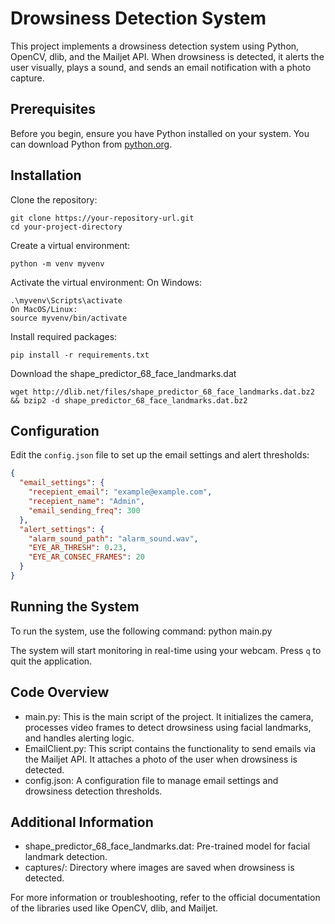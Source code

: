 # Drowsiness Detection System

This project implements a drowsiness detection system using Python, OpenCV, dlib, and the Mailjet API. When drowsiness is detected, it alerts the user visually, plays a sound, and sends an email notification with a photo capture.

## Prerequisites

Before you begin, ensure you have Python installed on your system. You can download Python from [python.org](https://www.python.org/downloads/).

## Installation

Clone the repository:

```console
git clone https://your-repository-url.git
cd your-project-directory
```

Create a virtual environment:
```console
python -m venv myvenv
```

Activate the virtual environment:
   On Windows:
```console
.\myvenv\Scripts\activate
On MacOS/Linux:
source myvenv/bin/activate
```

Install required packages:
```console
pip install -r requirements.txt
```

Download the shape_predictor_68_face_landmarks.dat
```console
wget http://dlib.net/files/shape_predictor_68_face_landmarks.dat.bz2 && bzip2 -d shape_predictor_68_face_landmarks.dat.bz2
```

## Configuration

Edit the `config.json` file to set up the email settings and alert thresholds:
```json
{
  "email_settings": {
    "recepient_email": "example@example.com",
    "recepient_name": "Admin",
    "email_sending_freq": 300
  },
  "alert_settings": {
    "alarm_sound_path": "alarm_sound.wav",
    "EYE_AR_THRESH": 0.23,
    "EYE_AR_CONSEC_FRAMES": 20
  }
}
```

## Running the System

To run the system, use the following command:
python main.py

The system will start monitoring in real-time using your webcam. Press `q` to quit the application.

## Code Overview

- main.py: This is the main script of the project. It initializes the camera, processes video frames to detect drowsiness using facial landmarks, and handles alerting logic.
- EmailClient.py: This script contains the functionality to send emails via the Mailjet API. It attaches a photo of the user when drowsiness is detected.
- config.json: A configuration file to manage email settings and drowsiness detection thresholds.

## Additional Information

- shape_predictor_68_face_landmarks.dat: Pre-trained model for facial landmark detection.
- captures/: Directory where images are saved when drowsiness is detected.

For more information or troubleshooting, refer to the official documentation of the libraries used like OpenCV, dlib, and Mailjet.
